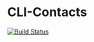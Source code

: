 # CLI-Contacts

[![Build Status](https://travis-ci.org/PenetratingShot/CLI-Contacts.svg?branch=master)](https://travis-ci.org/PenetratingShot/CLI-Contacts)